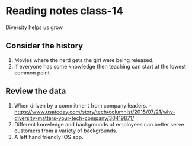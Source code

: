 # Reading notes class-14

Diversity helps us grow

## Consider the history

1. Movies where the nerd gets the girl were being released.
2. If everyone has some knowledge then teaching can start at the lowest common point.

## Review the data

1. When driven by a commitment from company leaders. - https://www.usatoday.com/story/tech/columnist/2015/07/21/why-diversity-matters-your-tech-company/30419871/
2. Different knowledge and backgrounds of employees can better serve customers from a variety of backgrounds.
3. A left hand friendly IOS app.
